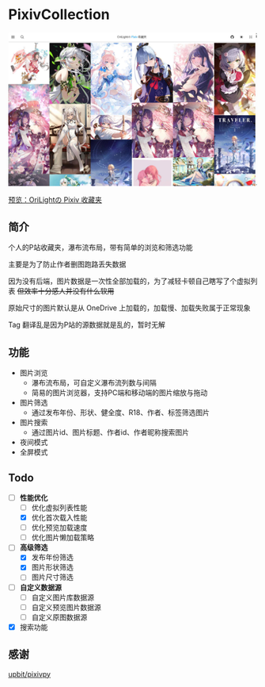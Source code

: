 # PixivCollection

![preview](docs/preview.jpg)

[预览：OriLightの Pixiv 收藏夹](https://pixiv.orilight.top/)

## 简介

个人的P站收藏夹，瀑布流布局，带有简单的浏览和筛选功能

主要是为了防止作者删图跑路丢失数据

因为没有后端，图片数据是一次性全部加载的，为了减轻卡顿自己瞎写了个虚拟列表 ~~但效率十分感人并没有什么软用~~

原始尺寸的图片默认是从 OneDrive 上加载的，加载慢、加载失败属于正常现象

Tag 翻译乱是因为P站的源数据就是乱的，暂时无解

## 功能

- 图片浏览
  - 瀑布流布局，可自定义瀑布流列数与间隔
  - 简易的图片浏览器，支持PC端和移动端的图片缩放与拖动
- 图片筛选
  - 通过发布年份、形状、健全度、R18、作者、标签筛选图片
- 图片搜索
  - 通过图片id、图片标题、作者id、作者昵称搜索图片
- 夜间模式
- 全屏模式

## Todo

- [ ] **性能优化**
  - [ ] 优化虚拟列表性能
  - [x] 优化首次载入性能
  - [ ] 优化预览加载速度
  - [ ] 优化图片懒加载策略

- [ ] **高级筛选**
  - [x] 发布年份筛选
  - [x] 图片形状筛选
  - [ ] 图片尺寸筛选

- [ ] **自定义数据源**
  - [ ] 自定义图片库数据源
  - [ ] 自定义预览图片数据源
  - [ ] 自定义原图数据源

- [x] 搜索功能

## 感谢

[upbit/pixivpy](https://github.com/upbit/pixivpy)
